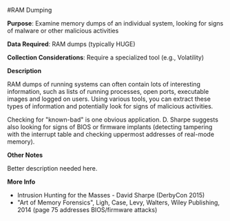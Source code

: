 #RAM Dumping

**Purpose**: Examine memory dumps of an individual system, looking for signs of malware or other malicious activities

**Data Required**: RAM dumps (typically HUGE)

**Collection Considerations**: Require a specialized tool (e.g., Volatility)

**Description**

RAM dumps of running systems can often contain lots of interesting information, such as lists of running processes, open ports, executable images and logged on users.  Using various tools, you can extract these types of information and potentially look for signs of malicious activities.

Checking for "known-bad" is one obvious application.  D. Sharpe suggests also looking for signs of BIOS or firmware implants (detecting tampering with the interrupt table and checking uppermost addresses of real-mode memory).  

**Other Notes**

Better description needed here.

**More Info**

* Intrusion Hunting for the Masses - David Sharpe (DerbyCon 2015)
* "Art of Memory Forensics", Ligh, Case, Levy, Walters, Wiley Publishing, 2014 (page 75 addresses BIOS/firmware attacks)

